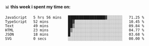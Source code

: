 📊 **this week i spent my time on:**
<!--START_SECTION:waka-->

```text
JavaScript   5 hrs 56 mins   █████████████████▓░░░░░░░   71.25 %
TypeScript   52 mins         ██▓░░░░░░░░░░░░░░░░░░░░░░   10.45 %
Text         49 mins         ██▒░░░░░░░░░░░░░░░░░░░░░░   09.84 %
HTML         23 mins         █▒░░░░░░░░░░░░░░░░░░░░░░░   04.77 %
JSON         18 mins         █░░░░░░░░░░░░░░░░░░░░░░░░   03.68 %
SVG          0 secs          ░░░░░░░░░░░░░░░░░░░░░░░░░   00.00 %
```

<!--END_SECTION:waka-->
